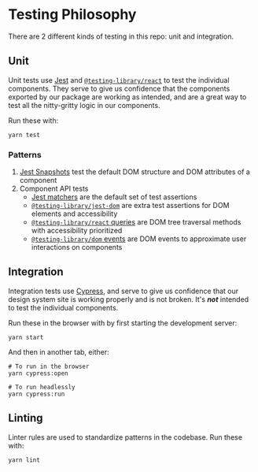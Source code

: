 # Testing Philosophy

There are 2 different kinds of testing in this repo: unit and integration.

## Unit

Unit tests use [Jest](https://jestjs.io/) and [`@testing-library/react`](https://testing-library.com/docs/react-testing-library/intro) to test the individual components. They serve to give us confidence that the components exported by our package are working as intended, and are a great way to test all the nitty-gritty logic in our components.

Run these with:

```
yarn test
```

### Patterns

1. [Jest Snapshots](https://jestjs.io/docs/en/snapshot-testing) test the default DOM structure and DOM attributes of a component
2. Component API tests
    - [Jest matchers](https://jestjs.io/docs/en/expect) are the default set of test assertions
    - [`@testing-library/jest-dom`](https://github.com/testing-library/jest-dom#table-of-contents) are extra test assertions for DOM elements and accessibility
    - [`@testing-library/react` queries](https://testing-library.com/docs/guide-which-query) are DOM tree traversal methods with accessibility prioritized
    - [`@testing-library/dom` events](https://github.com/testing-library/dom-testing-library/blob/master/src/events.js) are DOM events to approximate user interactions on components

## Integration

Integration tests use [Cypress](https://www.cypress.io/), and serve to give us confidence that our design system site is working properly and is not broken. It's **_not_** intended to test the individual components.

Run these in the browser with by first starting the development server:

```
yarn start
```

And then in another tab, either:

```
# To run in the browser
yarn cypress:open

# To run headlessly
yarn cypress:run
```

## Linting

Linter rules are used to standardize patterns in the codebase. Run these with:

```
yarn lint
```
